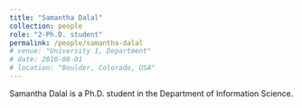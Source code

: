 ```yaml
---
title: "Samantha Dalal"
collection: people
role: "2-Ph.D. student"
permalink: /people/samantha-dalal
# venue: "University 1, Department"
# date: 2016-08-01
# location: "Boulder, Colorado, USA"
---
```


Samantha Dalal is a Ph.D. student in the Department of Information Science.